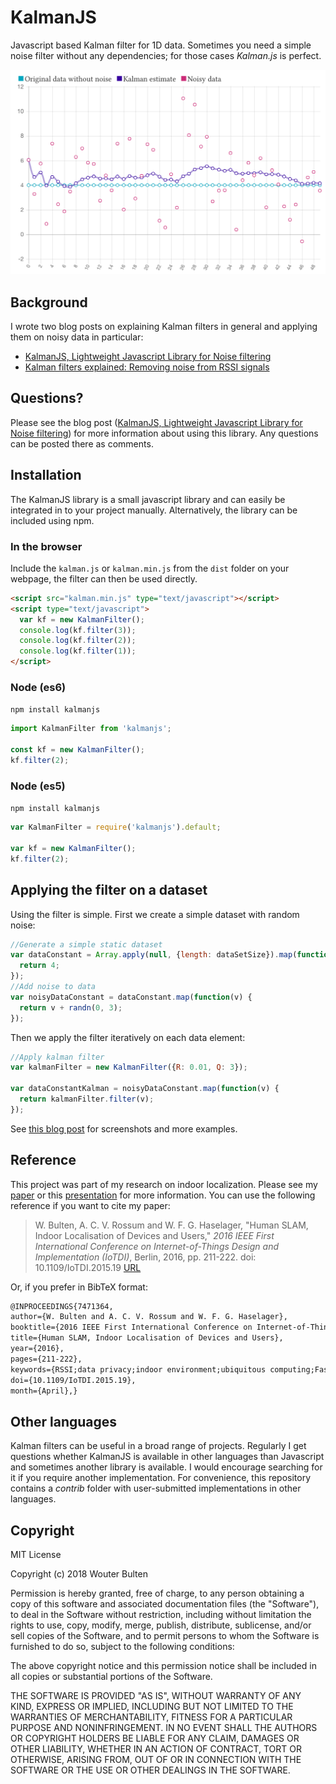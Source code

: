 # KalmanJS

Javascript based Kalman filter for 1D data. Sometimes you need a simple noise filter without any dependencies; for those cases *Kalman.js* is perfect.

![Kalman filter applied to a noisy dataset.](/resources/kalman-example.png?raw=true "Kalman filter applied to a noisy dataset.")

## Background

I wrote two blog posts on explaining Kalman filters in general and applying them on noisy data in particular:

* [KalmanJS, Lightweight Javascript Library for Noise filtering](https://www.wouterbulten.nl/blog/tech/lightweight-javascript-library-for-noise-filtering/)
* [Kalman filters explained: Removing noise from RSSI signals](https://www.wouterbulten.nl/blog/tech/kalman-filters-explained-removing-noise-from-rssi-signals/)

## Questions?

Please see the blog post ([KalmanJS, Lightweight Javascript Library for Noise filtering](https://wouterbulten.nl/blog/tech/lightweight-javascript-library-for-noise-filtering/)) for more information about using this library. Any questions can be posted there as comments.

## Installation

The KalmanJS library is a small javascript library and can easily be integrated in to your project manually. Alternatively, the library can be included using npm.

### In the browser

Include the `kalman.js` or `kalman.min.js` from the `dist` folder on your webpage, the filter can then be used directly.

```html
<script src="kalman.min.js" type="text/javascript"></script>
<script type="text/javascript">
  var kf = new KalmanFilter();
  console.log(kf.filter(3));
  console.log(kf.filter(2));
  console.log(kf.filter(1));
</script>
```

### Node (es6)
`npm install kalmanjs`

```javascript
import KalmanFilter from 'kalmanjs';

const kf = new KalmanFilter();
kf.filter(2);
```

### Node (es5)
`npm install kalmanjs`

```javascript
var KalmanFilter = require('kalmanjs').default;

var kf = new KalmanFilter();
kf.filter(2);

```

## Applying the filter on a dataset

Using the filter is simple. First we create a simple dataset with random noise:

```javascript
//Generate a simple static dataset
var dataConstant = Array.apply(null, {length: dataSetSize}).map(function() {
  return 4;
});
//Add noise to data
var noisyDataConstant = dataConstant.map(function(v) {
  return v + randn(0, 3);
});
```

Then we apply the filter iteratively on each data element:

```javascript
//Apply kalman filter
var kalmanFilter = new KalmanFilter({R: 0.01, Q: 3});

var dataConstantKalman = noisyDataConstant.map(function(v) {
  return kalmanFilter.filter(v);
});
```

See [this blog post](https://wouterbulten.nl/blog/tech/lightweight-javascript-library-for-noise-filtering/) for screenshots and more examples.

## Reference

This project was part of my research on indoor localization. Please see my [paper](http://ieeexplore.ieee.org/document/7471364) or this [presentation](https://www.wouterbulten.nl/blog/tech/iotdi-ic2e-conference-presentation-human-slam/) for more information. You can use the following reference if you want to cite my paper:

> W. Bulten, A. C. V. Rossum and W. F. G. Haselager, "Human SLAM, Indoor Localisation of Devices and Users," *2016 IEEE First International Conference on Internet-of-Things Design and Implementation (IoTDI)*, Berlin, 2016, pp. 211-222. doi: 10.1109/IoTDI.2015.19 [URL](http://ieeexplore.ieee.org/document/7471364)

Or, if you prefer in BibTeX format:

```tex
@INPROCEEDINGS{7471364,
author={W. Bulten and A. C. V. Rossum and W. F. G. Haselager},
booktitle={2016 IEEE First International Conference on Internet-of-Things Design and Implementation (IoTDI)},
title={Human SLAM, Indoor Localisation of Devices and Users},
year={2016},
pages={211-222},
keywords={RSSI;data privacy;indoor environment;ubiquitous computing;FastSLAM;RSSI update;SLAC algorithm;device RSSI;device indoor localisation;device location;device position;environment noise;human SLAM;nontrivial environment;received signal strength indicator;simultaneous localisation and configuration;smart space;user indoor localisation;user motion data;user privacy;Estimation;Performance evaluation;Privacy;Simultaneous localization and mapping;Privacy;Simultaneous localization and mapping;Smart Homes;Ubiquitous computing;Wireless sensor networks},
doi={10.1109/IoTDI.2015.19},
month={April},}
```

## Other languages

Kalman filters can be useful in a broad range of projects. Regularly I get questions whether KalmanJS is available in other languages than Javascript and sometimes another library is available. I would encourage searching for it if you require another implementation. For convenience, this repository contains a *contrib* folder with user-submitted implementations in other languages.

## Copyright

MIT License

Copyright (c) 2018 Wouter Bulten

Permission is hereby granted, free of charge, to any person obtaining a copy
of this software and associated documentation files (the "Software"), to deal
in the Software without restriction, including without limitation the rights
to use, copy, modify, merge, publish, distribute, sublicense, and/or sell
copies of the Software, and to permit persons to whom the Software is
furnished to do so, subject to the following conditions:

The above copyright notice and this permission notice shall be included in all
copies or substantial portions of the Software.

THE SOFTWARE IS PROVIDED "AS IS", WITHOUT WARRANTY OF ANY KIND, EXPRESS OR
IMPLIED, INCLUDING BUT NOT LIMITED TO THE WARRANTIES OF MERCHANTABILITY,
FITNESS FOR A PARTICULAR PURPOSE AND NONINFRINGEMENT. IN NO EVENT SHALL THE
AUTHORS OR COPYRIGHT HOLDERS BE LIABLE FOR ANY CLAIM, DAMAGES OR OTHER
LIABILITY, WHETHER IN AN ACTION OF CONTRACT, TORT OR OTHERWISE, ARISING FROM,
OUT OF OR IN CONNECTION WITH THE SOFTWARE OR THE USE OR OTHER DEALINGS IN THE
SOFTWARE.
